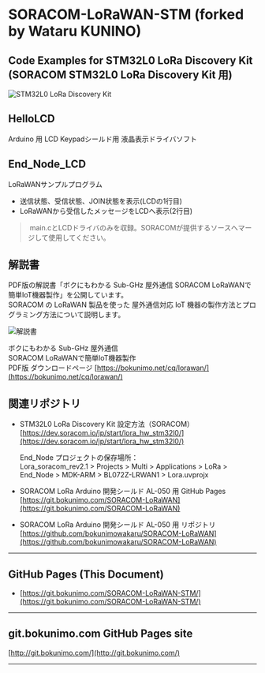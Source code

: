 # SORACOM-LoRaWAN-STM (forked by Wataru KUNINO)
## Code Examples for STM32L0 LoRa Discovery Kit (SORACOM STM32L0 LoRa Discovery Kit 用)

![STM32L0 LoRa Discovery Kit](https://bokunimo.net/cq/lorawan/P1030746w.jpg)  

## HelloLCD
Arduino 用 LCD Keypadシールド用 液晶表示ドライバソフト

## End_Node_LCD
LoRaWANサンプルプログラム
- 送信状態、受信状態、JOIN状態を表示(LCDの1行目)
- LoRaWANから受信したメッセージをLCDへ表示(2行目)
> main.cとLCDドライバのみを収録。SORACOMが提供するソースへマージして使用してください。

## 解説書  

PDF版の解説書「ボクにもわかる Sub-GHz 屋外通信 SORACOM LoRaWANで簡単IoT機器製作」を公開しています。  
SORACOM の LoRaWAN 製品を使った 屋外通信対応 IoT 機器の製作方法とプログラミング方法について説明します。  

![解説書](https://bokunimo.net/cq/lorawan/lorawan.png)  

ボクにもわかる Sub-GHz 屋外通信  
SORACOM LoRaWANで簡単IoT機器製作  
PDF版 ダウンロードページ
[https://bokunimo.net/cq/lorawan/](https://bokunimo.net/cq/lorawan/)  

## 関連リポジトリ  

- STM32L0 LoRa Discovery Kit 設定方法（SORACOM）  
[https://dev.soracom.io/jp/start/lora_hw_stm32l0/](https://dev.soracom.io/jp/start/lora_hw_stm32l0/)

  End_Node プロジェクトの保存場所：  
  Lora_soracom_rev2.1 > Projects > Multi > Applications > LoRa > End_Node > MDK-ARM > BL072Z-LRWAN1 > Lora.uvprojx  

- SORACOM LoRa Arduino 開発シールド AL-050 用 GitHub Pages  
[https://git.bokunimo.com/SORACOM-LoRaWAN](https://git.bokunimo.com/SORACOM-LoRaWAN)  

- SORACOM LoRa Arduino 開発シールド AL-050 用 リポジトリ  
[https://github.com/bokunimowakaru/SORACOM-LoRaWAN](https://github.com/bokunimowakaru/SORACOM-LoRaWAN)  

----------------------------------------------------------------

## GitHub Pages (This Document)
* [https://git.bokunimo.com/SORACOM-LoRaWAN-STM/](https://git.bokunimo.com/SORACOM-LoRaWAN-STM/)

----------------------------------------------------------------

## git.bokunimo.com GitHub Pages site
[http://git.bokunimo.com/](http://git.bokunimo.com/)

----------------------------------------------------------------

